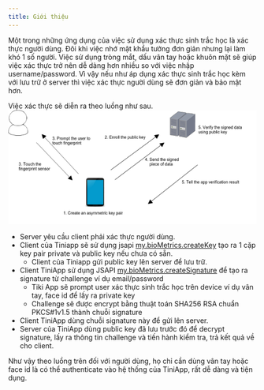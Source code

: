 ```yaml
---
title: Giới thiệu
---
```


Một trong những ứng dụng của việc sử dụng xác thực sinh trắc học là xác thực người dùng.
Đôi khi việc nhớ mật khẩu tưởng đơn giản nhưng lại làm khó 1 số người. Việc sử dụng tròng mắt, dấu vân tay hoặc khuôn mặt sẽ giúp việc xác thực trở nên dễ dàng hơn nhiều so với việc nhập username/password.
Vì vậy nếu như áp dụng xác thực sinh trắc học kèm với lưu trữ ở server thì việc xác thực người dùng sẽ đơn giản và bảo mật hơn.

Việc xác thực sẽ diễn ra theo luồng như sau.
![Luồng authentication](../../../../../static/img/biometrics/biometrics-server-auth.png)

- Server yêu cầu client phải xác thực người dùng.
- Client của Tiniapp sẽ sử dụng jsapi [my.bioMetrics.createKey](./create-key) tạo ra 1 cặp key pair private và public key nếu chưa có sẵn.
  - Client của Tiniapp gửi public key lên server để lưu trữ.
- Client TiniApp sử dụng JSAPI [my.bioMetrics.createSignature](./create-signature) để tạo ra signature từ challenge ví dụ email/password
  - Tiki App sẽ prompt user xác thực sinh trắc học trên device ví dụ vân tay, face id để lấy ra private key
  - Challenge sẽ được encrypt bằng thuật toán SHA256 RSA chuẩn PKCS#1v1.5 thành chuỗi signature
- Client TiniApp dùng chuỗi signature này để gửi lên server.
- Server của TiniApp dùng public key đã lưu trước đó để decrypt signature, lấy ra thông tin challenge và tiến hành kiểm tra, trả kết quả về cho client.

Như vậy theo luồng trên đối với người dùng, họ chỉ cần dùng vân tay hoặc face id là có thể authenticate vào hệ thống của TiniApp, rất dễ dàng và tiện dụng.
